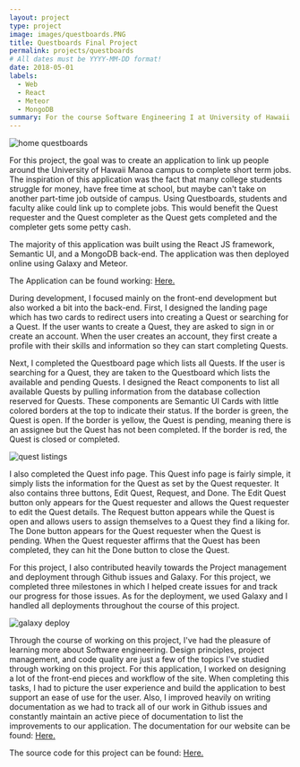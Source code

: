 ```yaml
---
layout: project
type: project
image: images/questboards.PNG
title: Questboards Final Project
permalink: projects/questboards
# All dates must be YYYY-MM-DD format!
date: 2018-05-01
labels:
  - Web
  - React
  - Meteor
  - MongoDB
summary: For the course Software Engineering I at University of Hawaii at Manoa, I completed a project for helping connect users around the university campus to complete short-term jobs.
---
```


<img class="ui image" src="../images/Homepage.PNG" alt="home questboards" style="margin:0 auto; display: block">

For this project, the goal was to create an application to link up people around the University of Hawaii Manoa campus to complete short term jobs. The inspiration of this application was the fact that many college students struggle for money, have free time at school, but maybe can't take on another part-time job outside of campus. Using Questboards, students and faculty alike could link up to complete jobs. This would benefit the Quest requester and the Quest completer as the Quest gets completed and the completer gets some petty cash.

The majority of this application was built using the React JS framework, Semantic UI, and a MongoDB back-end. The application was then deployed online using Galaxy and Meteor.

The Application can be found working: [Here.](https://questboards.meteorapp.com)

During development, I focused mainly on the front-end development but also worked a bit into the back-end. First, I designed the landing page which has two cards to redirect users into creating a Quest or searching for a Quest. If the user wants to create a Quest, they are asked to sign in or create an account. When the user creates an account, they first create a profile with their skills and information so they can start completing Quests.

Next, I completed the Questboard page which lists all Quests. If the user is searching for a Quest, they are taken to the Questboard which lists the available and pending Quests. I designed the React components to list all available Quests by pulling information from the database collection reserved for Quests. These components are Semantic UI Cards with little colored borders at the top to indicate their status. If the border is green, the Quest is open. If the border is yellow, the Quest is pending, meaning there is an assignee but the Quest has not been completed. If the border is red, the Quest is closed or completed.

<img class="ui image" src="../images/listing.PNG" alt="quest listings" style="margin:0 auto; display: block">

I also completed the Quest info page. This Quest info page is fairly simple, it simply lists the information for the Quest as set by the Quest requester. It also contains three buttons, Edit Quest, Request, and Done. The Edit Quest button only appears for the Quest requester and allows the Quest requester to edit the Quest details. The Request button appears while the Quest is open and allows users to assign themselves to a Quest they find a liking for. The Done button appears for the Quest requester when the Quest is pending. When the Quest requester affirms that the Quest has been completed, they can hit the Done button to close the Quest.

For this project, I also contributed heavily towards the Project management and deployment through Github issues and Galaxy. For this project, we completed three milestones in which I helped create issues for and track our progress for those issues. As for the deployment, we used Galaxy and I handled all deployments throughout the course of this project.

<img class="ui image" src="../images/deploy.PNG" alt="galaxy deploy" style="margin:0 auto; display: block">

Through the course of working on this project, I've had the pleasure of learning more about Software engineering. Design principles, project management, and code quality are just a few of the topics I've studied through working on this project. For this application, I worked on designing a lot of the front-end pieces and workflow of the site. When completing this tasks, I had to picture the user experience and build the application to best support an ease of use for the user. Also, I improved heavily on writing documentation as we had to track all of our work in Github issues and constantly maintain an active piece of documentation to list the improvements to our application. The documentation for our website can be found: [Here.](https://the-artists.github.io)

The source code for this project can be found: [Here.](https://github.com/the-artists/quest-boards)
